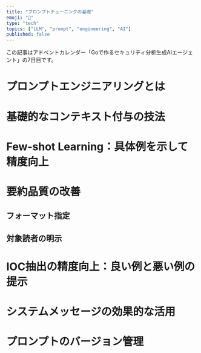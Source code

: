 ```yaml
---
title: "プロンプトチューニングの基礎"
emoji: "🤖"
type: "tech"
topics: ["LLM", "prompt", "engineering", "AI"]
published: false
---
```


この記事はアドベントカレンダー「Goで作るセキュリティ分析生成AIエージェント」の7日目です。

# プロンプトエンジニアリングとは

# 基礎的なコンテキスト付与の技法

# Few-shot Learning：具体例を示して精度向上

# 要約品質の改善

## フォーマット指定

## 対象読者の明示

# IOC抽出の精度向上：良い例と悪い例の提示

# システムメッセージの効果的な活用

# プロンプトのバージョン管理
